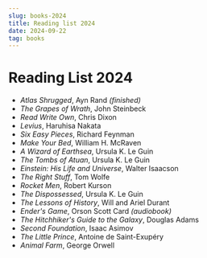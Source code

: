 ```yaml
---
slug: books-2024
title: Reading list 2024
date: 2024-09-22
tag: books
---
```


# Reading List 2024

-   _Atlas Shrugged_, Ayn Rand _(finished)_
-   _The Grapes of Wrath_, John Steinbeck
-   _Read Write Own_, Chris Dixon
-   _Levius_, Haruhisa Nakata
-   _Six Easy Pieces_, Richard Feynman
-   _Make Your Bed_, William H. McRaven
-   _A Wizard of Earthsea_, Ursula K. Le Guin
-   _The Tombs of Atuan_, Ursula K. Le Guin
-   _Einstein: His Life and Universe_, Walter Isaacson
-   _The Right Stuff_, Tom Wolfe
-   _Rocket Men_, Robert Kurson
-   _The Dispossessed_, Ursula K. Le Guin
-   _The Lessons of History_, Will and Ariel Durant
-   _Ender's Game_, Orson Scott Card _(audiobook)_
-   _The Hitchhiker's Guide to the Galaxy_, Douglas Adams
-   _Second Foundation_, Isaac Asimov
-   _The Little Prince_, Antoine de Saint-Exupéry
-   _Animal Farm_, George Orwell
